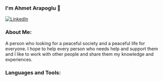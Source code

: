 ### I'm Ahmet Arapoglu 👋

[![LinkedIn](https://img.shields.io/badge/LinkedIn-0077B5?style=for-the-badge&logo=linkedin&logoColor=white)](/https://www.linkedin.com/in/aiar7b/)

### About Me:
A person who looking for a peaceful society and a peaceful life for everyone. I hope to help every person who needs help and support them and I like to work with other people and share them my knowledge and experiences.

### Languages and Tools:




